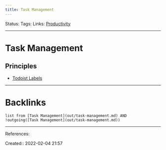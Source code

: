 ```yaml
---
title: Task Management
---
```

Status: 
Tags: 
Links: [Productivity](out/productivity.md)
___
# Task Management
## Principles
- [Todoist Labels](out/todoist-labels.md)
___
# Backlinks
```dataview
list from [Task Management](out/task-management.md) AND !outgoing([Task Management](out/task-management.md))
```
___
References:

Created:: 2022-02-04 21:57